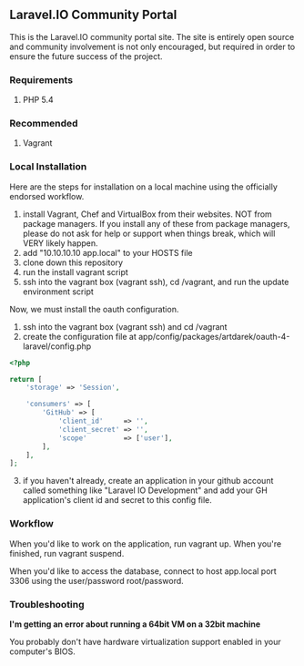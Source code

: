 ## Laravel.IO Community Portal

This is the Laravel.IO community portal site. The site is entirely open source and community involvement is not only encouraged, but required in order to ensure the future success of the project.

### Requirements

1. PHP 5.4

### Recommended

1. Vagrant

### Local Installation

Here are the steps for installation on a local machine using the officially endorsed workflow.

1. install Vagrant, Chef and VirtualBox from their websites. NOT from package managers. If you install any of these from package managers, please do not ask for help or support when things break, which will VERY likely happen.
2. add "10.10.10.10 app.local" to your HOSTS file
3. clone down this repository
4. run the install vagrant script
5. ssh into the vagrant box (vagrant ssh), cd /vagrant, and run the update environment script

Now, we must install the oauth configuration.

1. ssh into the vagrant box (vagrant ssh) and cd /vagrant
2. create the configuration file at app/config/packages/artdarek/oauth-4-laravel/config.php

```PHP
<?php

return [
    'storage' => 'Session',

    'consumers' => [
        'GitHub' => [
            'client_id'     => '',
            'client_secret' => '',
            'scope'         => ['user'],
        ],
    ],
];
```

3. if you haven't already, create an application in your github account called something like "Laravel IO Development" and add your GH application's client id and secret to this config file.

### Workflow

When you'd like to work on the application, run vagrant up. When you're finished, run vagrant suspend.

When you'd like to access the database, connect to host app.local port 3306 using the user/password root/password.

### Troubleshooting

**I'm getting an error about running a 64bit VM on a 32bit machine**

You probably don't have hardware virtualization support enabled in your computer's BIOS.